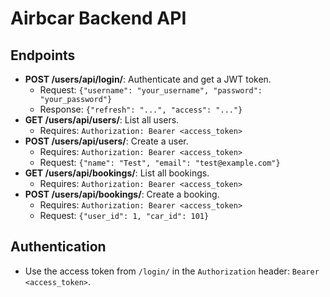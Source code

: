 # Airbcar Backend API

## Endpoints
- **POST /users/api/login/**: Authenticate and get a JWT token.
  - Request: `{"username": "your_username", "password": "your_password"}`
  - Response: `{"refresh": "...", "access": "..."}`
- **GET /users/api/users/**: List all users.
  - Requires: `Authorization: Bearer <access_token>`
- **POST /users/api/users/**: Create a user.
  - Requires: `Authorization: Bearer <access_token>`
  - Request: `{"name": "Test", "email": "test@example.com"}`
- **GET /users/api/bookings/**: List all bookings.
  - Requires: `Authorization: Bearer <access_token>`
- **POST /users/api/bookings/**: Create a booking.
  - Requires: `Authorization: Bearer <access_token>`
  - Request: `{"user_id": 1, "car_id": 101}`

## Authentication
- Use the access token from `/login/` in the `Authorization` header: `Bearer <access_token>`.